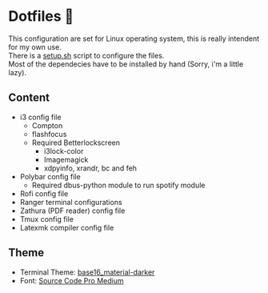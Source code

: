 # Dotfiles :floppy_disk:

This configuration are set for Linux operating system, this is really intendent for my own use.<br>
There is a [setup.sh](https://github.com/fredo0522/Dotfiles/blob/master/setup.sh) script to configure the files. <br>
Most of the dependecies have to be installed by hand (Sorry, i'm a little lazy). <br>

## Content
  * i3 config file
    * Compton
    * flashfocus
    * Required Betterlockscreen
        * i3lock-color
        * Imagemagick
        * xdpyinfo, xrandr, bc and feh
  * Polybar config file
    * Required dbus-python module to run spotify module
  * Rofi config file
  * Ranger terminal configurations
  * Zathura (PDF reader) config file
  * Tmux config file
  * Latexmk compiler config file

## Theme
   * Terminal Theme: [base16_material-darker](https://github.com/chriskempson/base16-shell)
   * Font: [Source Code Pro Medium](https://github.com/adobe-fonts/source-code-pro)


